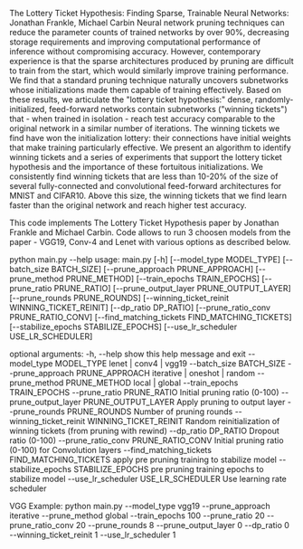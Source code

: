 The Lottery Ticket Hypothesis: Finding Sparse, Trainable Neural Networks:
Jonathan Frankle, Michael Carbin
Neural network pruning techniques can reduce the parameter counts of trained networks by over 90%, decreasing storage requirements and improving computational performance of inference without compromising accuracy. However, contemporary experience is that the sparse architectures produced by pruning are difficult to train from the start, which would similarly improve training performance.
We find that a standard pruning technique naturally uncovers subnetworks whose initializations made them capable of training effectively. Based on these results, we articulate the "lottery ticket hypothesis:" dense, randomly-initialized, feed-forward networks contain subnetworks ("winning tickets") that - when trained in isolation - reach test accuracy comparable to the original network in a similar number of iterations. The winning tickets we find have won the initialization lottery: their connections have initial weights that make training particularly effective.
We present an algorithm to identify winning tickets and a series of experiments that support the lottery ticket hypothesis and the importance of these fortuitous initializations. We consistently find winning tickets that are less than 10-20% of the size of several fully-connected and convolutional feed-forward architectures for MNIST and CIFAR10. Above this size, the winning tickets that we find learn faster than the original network and reach higher test accuracy.

This code implements The Lottery Ticket Hypothesis paper by Jonathan Frankle and Michael Carbin. Code allows to run 3 choosen models from the paper - VGG19, Conv-4 and Lenet with various options as described below. 

python main.py --help
usage: main.py [-h] [--model_type MODEL_TYPE] [--batch_size BATCH_SIZE]
               [--prune_approach PRUNE_APPROACH] [--prune_method PRUNE_METHOD]
               [--train_epochs TRAIN_EPOCHS] [--prune_ratio PRUNE_RATIO]
               [--prune_output_layer PRUNE_OUTPUT_LAYER]
               [--prune_rounds PRUNE_ROUNDS]
               [--winning_ticket_reinit WINNING_TICKET_REINIT]
               [--dp_ratio DP_RATIO] [--prune_ratio_conv PRUNE_RATIO_CONV]
               [--find_matching_tickets FIND_MATCHING_TICKETS]
               [--stabilize_epochs STABILIZE_EPOCHS]
               [--use_lr_scheduler USE_LR_SCHEDULER]

optional arguments:
  -h, --help            show this help message and exit
  --model_type MODEL_TYPE
                        lenet | conv4 | vgg19
  --batch_size BATCH_SIZE
  --prune_approach PRUNE_APPROACH
                        iterative | oneshot | random
  --prune_method PRUNE_METHOD
                        local | global
  --train_epochs TRAIN_EPOCHS
  --prune_ratio PRUNE_RATIO
                        Initial pruning ratio (0-100)
  --prune_output_layer PRUNE_OUTPUT_LAYER
                        Apply pruning to output layer
  --prune_rounds PRUNE_ROUNDS
                        Number of pruning rounds
  --winning_ticket_reinit WINNING_TICKET_REINIT
                        Random reinitialization of winning tickets (from
                        pruning with rewind)
  --dp_ratio DP_RATIO   Dropout ratio (0-100)
  --prune_ratio_conv PRUNE_RATIO_CONV
                        Initial pruning ratio (0-100) for Convolution layers
  --find_matching_tickets FIND_MATCHING_TICKETS
                        apply pre pruning training to stabilize model
  --stabilize_epochs STABILIZE_EPOCHS
                        pre pruning training epochs to stabilize model
  --use_lr_scheduler USE_LR_SCHEDULER
                        Use learning rate scheduler

VGG Example:
python main.py --model_type vgg19 --prune_approach iterative --prune_method global --train_epochs 100 --prune_ratio 20 --prune_ratio_conv 20 --prune_rounds 8 --prune_output_layer 0 --dp_ratio 0 --winning_ticket_reinit 1 --use_lr_scheduler 1
